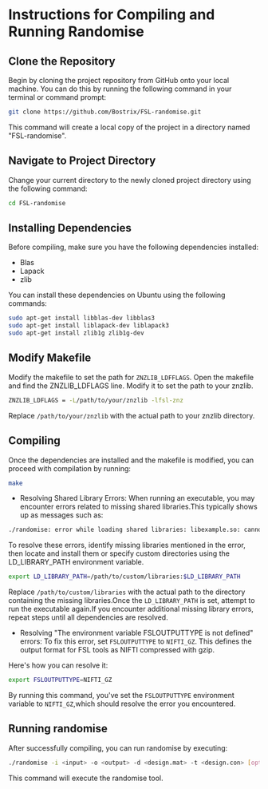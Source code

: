 # Instructions for Compiling and Running Randomise
## Clone the Repository

Begin by cloning the project repository from GitHub onto your local machine. You can do this by running the following command in your terminal or command prompt:

```bash
git clone https://github.com/Bostrix/FSL-randomise.git
```
This command will create a local copy of the project in a directory named "FSL-randomise".

## Navigate to Project Directory
Change your current directory to the newly cloned project directory using the following command:
```bash
cd FSL-randomise
```
## Installing Dependencies

Before compiling, make sure you have the following dependencies installed:

- Blas
- Lapack
- zlib

You can install these dependencies on Ubuntu using the following commands:

```bash
sudo apt-get install libblas-dev libblas3
sudo apt-get install liblapack-dev liblapack3
sudo apt-get install zlib1g zlib1g-dev
```
## Modify Makefile

Modify the makefile to set the path for `ZNZLIB_LDFFLAGS`.
Open the makefile and find the ZNZLIB_LDFLAGS line. Modify it to set the path to your znzlib. 
```bash
ZNZLIB_LDFLAGS = -L/path/to/your/znzlib -lfsl-znz
```
Replace `/path/to/your/znzlib` with the actual path to your znzlib directory.

## Compiling

Once the dependencies are installed and the makefile is modified, you can proceed with compilation by running:
```bash
make
```

- Resolving Shared Library Errors:
When running an executable, you may encounter errors related to missing shared libraries.This typically shows up as messages such as:
```bash
./randomise: error while loading shared libraries: libexample.so: cannot open shared object file:No such file or directory
```
To resolve these errors, identify missing libraries mentioned in the error, then locate and install them or specify custom directories using the LD_LIBRARY_PATH environment variable.
```bash
export LD_LIBRARY_PATH=/path/to/custom/libraries:$LD_LIBRARY_PATH
```
Replace `/path/to/custom/libraries` with the actual path to the directory containing the missing libraries.Once the `LD_LIBRARY_PATH` is set, attempt to run the executable again.If you encounter additional missing library errors, repeat steps until all dependencies are resolved.

- Resolving "The environment variable FSLOUTPUTTYPE is not defined" errors:
To fix this error, set `FSLOUTPUTTYPE` to `NIFTI_GZ`. This defines the output format for FSL tools as NIFTI compressed with gzip.

Here's how you can resolve it:
```bash
export FSLOUTPUTTYPE=NIFTI_GZ
```
By running this command, you've set the `FSLOUTPUTTYPE` environment variable to `NIFTI_GZ`,which should resolve the error you encountered.


## Running randomise

After successfully compiling, you can run randomise by executing:
```bash
./randomise -i <input> -o <output> -d <design.mat> -t <design.con> [options]
```

This command will execute the randomise tool.
